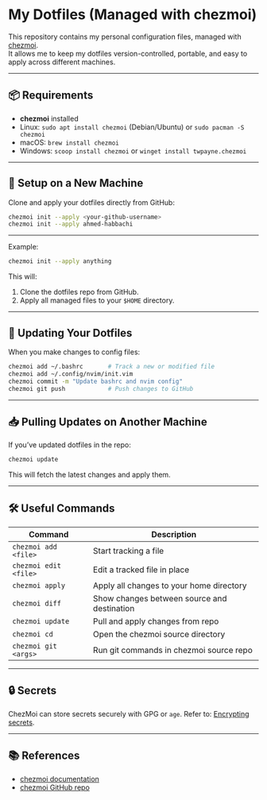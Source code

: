 # My Dotfiles (Managed with chezmoi)

This repository contains my personal configuration files, managed with [chezmoi](https://www.chezmoi.io/).  
It allows me to keep my dotfiles version-controlled, portable, and easy to apply across different machines.

---

## 📦 Requirements

  - **chezmoi** installed  
  - Linux: `sudo apt install chezmoi` (Debian/Ubuntu) or `sudo pacman -S chezmoi`
  - macOS: `brew install chezmoi`
  - Windows: `scoop install chezmoi` or `winget install twpayne.chezmoi`

---

## 🚀 Setup on a New Machine

Clone and apply your dotfiles directly from GitHub:

```bash
chezmoi init --apply <your-github-username>
chezmoi init --apply ahmed-habbachi
```

---

Example:

```bash
chezmoi init --apply anything
```

This will:

1. Clone the dotfiles repo from GitHub.
2. Apply all managed files to your `$HOME` directory.

---

## 🔄 Updating Your Dotfiles

When you make changes to config files:

```bash
chezmoi add ~/.bashrc       # Track a new or modified file
chezmoi add ~/.config/nvim/init.vim
chezmoi commit -m "Update bashrc and nvim config"
chezmoi git push            # Push changes to GitHub
```

---

## 📥 Pulling Updates on Another Machine

If you’ve updated dotfiles in the repo:

```bash
chezmoi update
```

This will fetch the latest changes and apply them.

---

## 🛠 Useful Commands

| Command               | Description                                 |
| --------------------- | ------------------------------------------- |
| `chezmoi add <file>`  | Start tracking a file                       |
| `chezmoi edit <file>` | Edit a tracked file in place                |
| `chezmoi apply`       | Apply all changes to your home directory    |
| `chezmoi diff`        | Show changes between source and destination |
| `chezmoi update`      | Pull and apply changes from repo            |
| `chezmoi cd`          | Open the chezmoi source directory           |
| `chezmoi git <args>`  | Run git commands in chezmoi source repo     |

---

## 🔒 Secrets

ChezMoi can store secrets securely with GPG or `age`.
Refer to: [Encrypting secrets](https://www.chezmoi.io/user-guide/encryption/).

---

## 📚 References

* [chezmoi documentation](https://www.chezmoi.io/)
* [chezmoi GitHub repo](https://github.com/twpayne/chezmoi)
